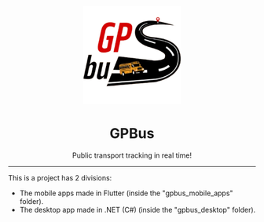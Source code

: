 <div align="center">
  <img src="readme_images/gpbusLogo.png" alt="Logo" width="200">
</div>

<h1 align="center">GPBus</h1>
<p align="center">Public transport tracking in real time!</p>

<hr>

This is a project has 2 divisions: 
- The mobile apps made in Flutter (inside the "gpbus_mobile_apps" folder).
- The desktop app made in .NET (C#) (inside the "gpbus_desktop" folder).
